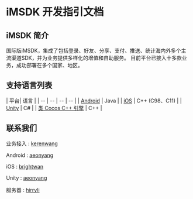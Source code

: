 # iMSDK 开发指引文档

## iMSDK 简介
国际版iMSDK，集成了包括登录、好友、分享、支付、推送、统计海内外多个主流渠道SDK，并为业务提供多样化的增值和自助服务。 目前平台已接入十多款业务，成功部署在多个国家、地区。

## 支持语言列表

| 平台| 语言 |
| -- | -- | -- | -- |
| [Android](Android/Android.md) | Java |
| [iOS](iOS/iOS.md) | C++ (C98、C11) |
| [Unity](Unity/Unity.md) | C# |
| [类 Cocos C++ 引擎](Cpp/Cpp.md) | C++ |


## 联系我们

业务接入 : [kerenwang](kerenwang@tencent.com)

Android : [aeonyang](aeonyang@tencent.com)

iOS : [brightwan](brightwan@tencent.com)

Unity : [aeonyang](aeonyang@tencent.com)

服务器 : [hirryli](hirryli@tencent.com)









